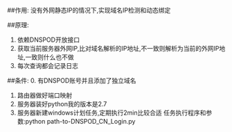 ##作用:
  没有外网静态IP的情况下,实现域名IP检测和动态绑定
  
##原理:
1.  依赖DNSPOD开放接口
2.  获取当前服务器外网IP,比对域名解析的IP地址,不一致则解析为当前的外网IP地址,一致则什么也不做
3.  每次查询都会记录日志

##条件:
  0. 有DNSPOD账号并且添加了独立域名
  1. 路由器做好端口映射
  2. 服务器装好python我的版本是2.7
  3. 服务器新建windows计划任务,定期执行2min比较合适
  任务执行程序和参数:python  path-to-DNSPOD_CN_Login.py
